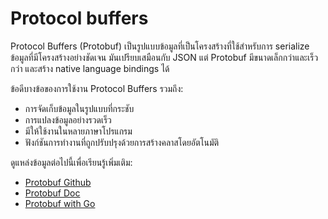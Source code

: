 # Protocol buffers


Protocol Buffers (Protobuf) เป็นรูปแบบข้อมูลที่เป็นโครงสร้างที่ใช้สำหรับการ serialize ข้อมูลที่มีโครงสร้างอย่างชัดเจน มันเปรียบเสมือนกับ JSON แต่ Protobuf มีขนาดเล็กกว่าและเร็วกว่า และสร้าง native language bindings ได้

ข้อดีบางข้อของการใช้งาน Protocol Buffers รวมถึง:

- การจัดเก็บข้อมูลในรูปแบบที่กระชับ
- การแปลงข้อมูลอย่างรวดเร็ว
- มีให้ใช้งานในหลายภาษาโปรแกรม
- ฟังก์ชันการทำงานที่ถูกปรับปรุงด้วยการสร้างคลาสโดยอัตโนมัติ

ดูแหล่งข้อมูลต่อไปนี้เพื่อเรียนรู้เพิ่มเติม:

- [Protobuf Github](https://github.com/protocolbuffers/protobuf/)
- [Protobuf Doc](https://developers.google.com/protocol-buffers/)
- [Protobuf with Go](https://developers.google.com/protocol-buffers/docs/gotutorial/)
